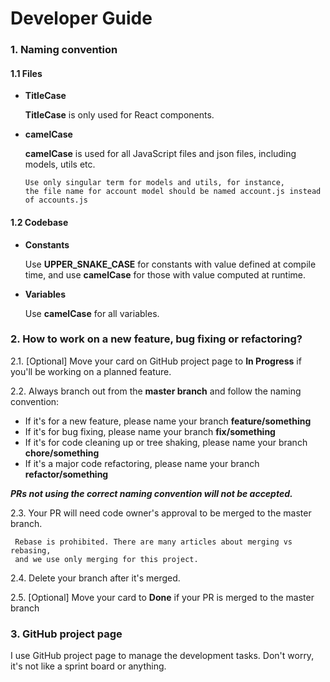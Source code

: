 # Developer Guide

### 1. Naming convention

#### 1.1 Files

- **TitleCase**

  **TitleCase** is only used for React components.

- **camelCase**

  **camelCase** is used for all JavaScript files and json files, including models, utils etc.

      Use only singular term for models and utils, for instance,
      the file name for account model should be named account.js instead of accounts.js

#### 1.2 Codebase

- **Constants**

  Use **UPPER_SNAKE_CASE** for constants with value defined at compile time, and use **camelCase** for those with value computed at runtime.

- **Variables**

  Use **camelCase** for all variables.

### 2. How to work on a new feature, bug fixing or refactoring?

2.1. [Optional] Move your card on GitHub project page to **In Progress** if you'll be working on a planned feature.

2.2. Always branch out from the **master branch** and follow the naming convention:

- If it's for a new feature, please name your branch **feature/something**
- If it's for bug fixing, please name your branch **fix/something**
- If it's for code cleaning up or tree shaking, please name your branch **chore/something**
- If it's a major code refactoring, please name your branch **refactor/something**

**_PRs not using the correct naming convention will not be accepted._**

2.3. Your PR will need code owner's approval to be merged to the master branch.

     Rebase is prohibited. There are many articles about merging vs rebasing,
     and we use only merging for this project.

2.4. Delete your branch after it's merged.

2.5. [Optional] Move your card to **Done** if your PR is merged to the master branch

### 3. GitHub project page

I use GitHub project page to manage the development tasks. Don't worry, it's not like a sprint board or anything.
